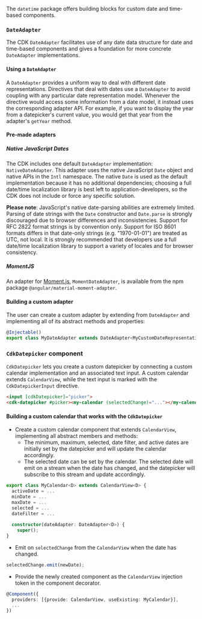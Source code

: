 The `datetime` package offers building blocks for custom date and time-based components.

### `DateAdapter`
The CDK `DateAdapter` facilitates use of any date data structure for date and time-based components
and gives a foundation for more concrete `DateAdapter` implementations.

#### Using a `DateAdapter`
A `DateAdapter` provides a uniform way to deal with different date representations. Directives that
deal with dates use a `DateAdapter` to avoid coupling with any particular date representation 
model. Whenever the directive would access some information from a date model, it instead uses the
corresponding adapter API. For example, if you want to display the year from a datepicker's current
value, you would get that year from the adapter's `getYear` method.

#### Pre-made adapters

##### Native JavaScript Dates
The CDK includes one default `DateAdapter` implementation: `NativeDateAdapter`. This adapter uses
the native JavaScript `Date` object and native APIs in the `Intl` namespace. The native `Date` is
used as the default implementation because it has no additional dependencies; choosing a full
date/time localization library is best left to application-developers, so the CDK does not include
or force any specific solution.

**Please note**: JavaScript's native date-parsing abilities are extremely limited. Parsing of date
strings with the `Date` constructor and `Date.parse` is strongly discouraged due to browser
differences and inconsistencies. Support for RFC 2822 format strings is by convention only. Support
for ISO 8601 formats differs in that date-only strings (e.g. "1970-01-01") are treated as UTC, not
local. It is strongly recommended that developers use a full date/time localization library to
support a variety of locales and for browser consistency.

##### MomentJS
An adapter for [Moment.js](https://momentjs.com), `MomentDateAdapter`, is available from the npm
package `@angular/material-moment-adapter`.

#### Building a custom adapter
The user can create a custom adapter by extending from `DateAdapter` and implementing all of its
abstract methods and properties:

```ts
@Injectable()
export class MyDateAdapter extends DateAdapter<MyCustomDateRepresentation> {...}
```

### `CdkDatepicker` component
`CdkDatepicker` lets you create a custom datepicker by connecting a custom calendar implementation
and an associated text input. A custom calendar extends `CalendarView`, while the text input is
marked with the `CdkDatepickerInput` directive.

```html
<input [cdkDatepicker]="picker">
<cdk-datepicker #picker><my-calendar (selectedChange)="..."></my-calendar></cdk-datepicker>
```

#### Building a custom calendar that works with the `CdkDatepicker`
 * Create a custom calendar component that extends `CalendarView`, implementing all abstract
 members and methods:
    * The minimum, maximum, selected, date filter, and active dates are initially set by the 
    datepicker and will update the calendar accordingly.
    * The selected date can be set by the calendar. The selected date will emit on a stream when
    the date has changed, and the datepicker will subscribe to this stream and update accordingly.
    
 ```ts
 export class MyCalendar<D> extends CalendarView<D> {
   activeDate = ...
   minDate = ...
   maxDate = ...
   selected = ...
   dateFilter = ...
   
   constructor(dateAdapter: DateAdapter<D>) {
     super();
 }
 ```   
 
 * Emit on `selectedChange` from the `CalendarView` when the date has changed.
 
 ```ts
 selectedChange.emit(newDate);
 ```
 
 * Provide the newly created component as the `CalendarView` injection token in the component
 decorator.

 ```ts
 @Component({
   providers: [{provide: CalendarView, useExisting: MyCalendar}],
   ...
 })
 ```

 <!-- example(cdk-datepicker-overview) -->
